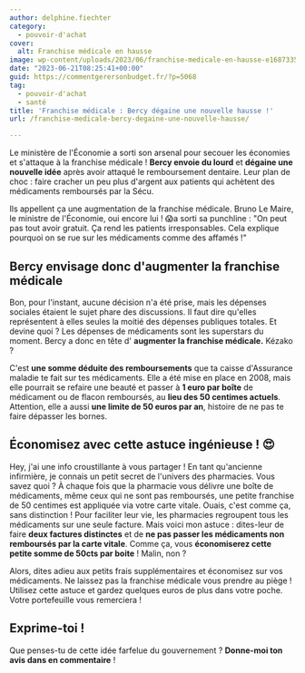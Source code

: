 ```yaml
---
author: delphine.fiechter
category:
  - pouvoir-d'achat
cover:
  alt: Franchise médicale en hausse
image: wp-content/uploads/2023/06/franchise-medicale-en-hausse-e1687335804920.png
date: "2023-06-21T08:25:41+00:00"
guid: https://commentgerersonbudget.fr/?p=5068
tag:
  - pouvoir-d'achat
  - santé
title: 'Franchise médicale : Bercy dégaine une nouvelle hausse !'
url: /franchise-medicale-bercy-degaine-une-nouvelle-hausse/

---
```

Le ministère de l'Économie a sorti son arsenal pour secouer les économies et s'attaque à la franchise médicale ! **Bercy envoie du lourd** et **dégaine une nouvelle idée** après avoir attaqué le remboursement dentaire. Leur plan de choc : faire cracher un peu plus d'argent aux patients qui achètent des médicaments remboursés par la Sécu.

Ils appellent ça une augmentation de la franchise médicale. Bruno Le Maire, le ministre de l'Économie, oui encore lui ! 😱a sorti sa punchline : "On peut pas tout avoir gratuit. Ça rend les patients irresponsables. Cela explique pourquoi on se rue sur les médicaments comme des affamés !"

## Bercy envisage donc d'augmenter la franchise médicale

Bon, pour l'instant, aucune décision n'a été prise, mais les dépenses sociales étaient le sujet phare des discussions. Il faut dire qu'elles représentent à elles seules la moitié des dépenses publiques totales. Et devine quoi ? Les dépenses de médicaments sont les superstars du moment. Bercy a donc en tête d' **augmenter la franchise médicale.** Kézako ?

C'est **une somme déduite des remboursements** que ta caisse d'Assurance maladie te fait sur tes médicaments. Elle a été mise en place en 2008, mais elle pourrait se refaire une beauté et passer à **1 euro par boîte** de médicament ou de flacon remboursés, au **lieu des 50 centimes actuels**. Attention, elle a aussi **une limite de 50 euros par an**, histoire de ne pas te faire dépasser les bornes.

## Économisez avec cette astuce ingénieuse ! 😍

Hey, j'ai une info croustillante à vous partager ! En tant qu'ancienne infirmière, je connais un petit secret de l'univers des pharmacies. Vous savez quoi ? À chaque fois que la pharmacie vous délivre une boîte de médicaments, même ceux qui ne sont pas remboursés, une petite franchise de 50 centimes est appliquée via votre carte vitale. Ouais, c'est comme ça, sans distinction ! Pour faciliter leur vie, les pharmacies regroupent tous les médicaments sur une seule facture. Mais voici mon astuce : dites-leur de faire **deux factures distinctes** et de **ne pas passer les médicaments non remboursés par la carte vitale**. Comme ça, vous **économiserez cette petite somme de 50cts par boite** ! Malin, non ?

Alors, dites adieu aux petits frais supplémentaires et économisez sur vos médicaments. Ne laissez pas la franchise médicale vous prendre au piège ! Utilisez cette astuce et gardez quelques euros de plus dans votre poche. Votre portefeuille vous remerciera !

## Exprime-toi !

Que penses-tu de cette idée farfelue du gouvernement ? **Donne-moi ton avis dans en commentaire** !
